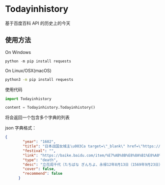 # Todayinhistory
基于百度百科 API 的历史上的今天


## 使用方法

On Windows

```powershell
python -m pip install requests
```

On Linux/OSX(macOS)

```bash
python3 -m pip install requests
```

使用代码

```python
import Todayinhistory

content = Todayinhistory.Todayinhistory()
```

将会返回一个包含多个字典的列表

json 字典格式：
```json
{
        "year": "1602",
        "title": "日本战国女城主\u003Ca target=\"_blank\" href=\"https://baike.baidu.com/item/%E7%AB%8B%E8%8A%B1%E8%A8%9A%E5%8D%83%E4%BB%A3\"\u003E立花訚千代\u003C/a\u003E逝世",
        "festival": "",
        "link": "https://baike.baidu.com/item/%E7%AB%8B%E8%8A%B1%E8%A8%9A%E5%8D%83%E4%BB%A3",
        "type": "death",
        "desc": "立花訚千代（たちばな ぎんちよ、永禄12年8月13日（1569年9月23日）—\u003Ca target=\"_blank\" href=\"https://baike.baidu.com/item/%E5%BA%86%E9%95%BF\"\u003E庆长\u003C/a\u003E7年10月17日（1602年11月30日））是\u003Ca target=\"_blank\" href=\"https://baike.baidu.com/item/%E6%97%A5%E6%9C%AC%E6%88%98%E5%9B%BD%E6%97%B6%E4%BB%A3\"\u003E日本战国时代\u003C/a\u003E的女",
        "cover": false,
        "recommend": false
      }
```
